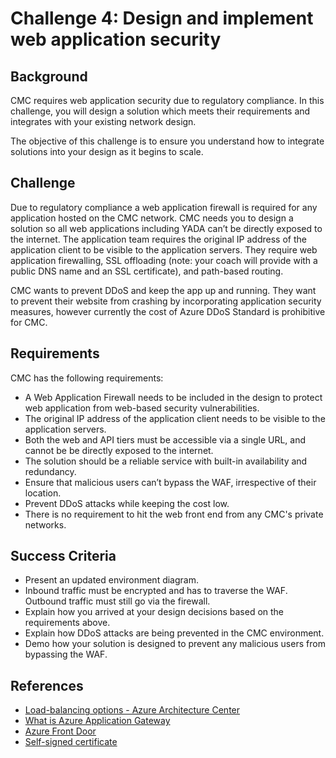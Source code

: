 # Challenge 4: Design and implement web application security

## Background

CMC requires web application security due to regulatory compliance. In this challenge, you will design a solution which meets their requirements and integrates with your existing network design.

The objective of this challenge is to ensure you understand how to integrate solutions into your design as it begins to scale.

## Challenge

Due to regulatory compliance a web application firewall is required for any application hosted on the CMC network. CMC needs you to design a solution so all web applications including YADA can’t be directly exposed to the internet. The application team requires the original IP address of the application client to be visible to the application servers. They require web application firewalling, SSL offloading (note: your coach will provide with a public DNS name and an SSL certificate), and path-based routing.

CMC wants to prevent DDoS and keep the app up and running. They want to prevent their website from crashing by incorporating application security measures, however currently the cost of Azure DDoS Standard is prohibitive for CMC.

## Requirements

CMC has the following requirements:

- A Web Application Firewall needs to be included in the design to protect web application from web-based security vulnerabilities.
- The original IP address of the application client needs to be visible to the application servers.
- Both the web and API tiers must be accessible via a single URL, and cannot be be directly exposed to the internet.
- The solution should be a reliable service with built-in availability and redundancy.
- Ensure that malicious users can’t bypass the WAF, irrespective of their location.
- Prevent DDoS attacks while keeping the cost low.
- There is no requirement to hit the web front end from any CMC's private networks.

## Success Criteria

- Present an updated environment diagram.
- Inbound traffic must be encrypted and has to traverse the WAF. Outbound traffic must still go via the firewall.
- Explain how you arrived at your design decisions based on the requirements above.
- Explain how DDoS attacks are being prevented in the CMC environment.
- Demo how your solution is designed to prevent any malicious users from bypassing the WAF.

## References

- [Load-balancing options - Azure Architecture Center](https://learn.microsoft.com/en-us/azure/architecture/guide/technology-choices/load-balancing-overview?toc=%2Fazure%2Fnetworking%2Ffundamentals%2Ftoc.json)
- [What is Azure Application Gateway](https://learn.microsoft.com/en-us/azure/application-gateway/overview?toc=%2Fazure%2Fnetworking%2Ffundamentals%2Ftoc.json)
- [Azure Front Door](https://learn.microsoft.com/en-us/azure/frontdoor/front-door-overview?toc=%2Fazure%2Fnetworking%2Ffundamentals%2Ftoc.json)
- [Self-signed certificate](https://learn.microsoft.com/en-us/azure/active-directory/develop/howto-create-self-signed-certificate)

